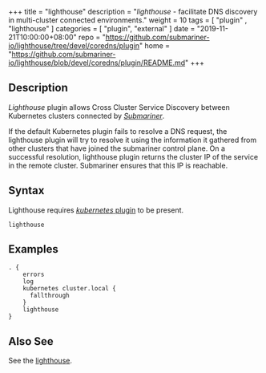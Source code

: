 +++
title = "lighthouse"
description = "*lighthouse* - facilitate DNS discovery in multi-cluster connected environments."
weight = 10
tags = [  "plugin" , "lighthouse" ]
categories = [ "plugin", "external" ]
date = "2019-11-21T10:00:00+08:00"
repo = "https://github.com/submariner-io/lighthouse/tree/devel/coredns/plugin"
home = "https://github.com/submariner-io/lighthouse/blob/devel/coredns/plugin/README.md"
+++

## Description

*Lighthouse*  plugin allows Cross Cluster Service Discovery between Kubernetes 
clusters connected by [*Submariner*](https://github.com/submariner-io/submariner).

If the default Kubernetes plugin fails to resolve a DNS request, the lighthouse plugin will try to resolve it
using the information it gathered from other clusters that have joined the submariner control plane. On a successful resolution,
lighthouse plugin returns the cluster IP of the service in the remote cluster. Submariner ensures that this IP
is reachable.

## Syntax

Lighthouse requires [*kubernetes* plugin](https://github.com/coredns/coredns/blob/master/plugin/kubernetes/README.md)
to be present.

```
lighthouse
```

## Examples

```
. {
    errors
    log
    kubernetes cluster.local {
      fallthrough
    }
    lighthouse
}
```

## Also See

See the [lighthouse](https://github.com/submariner-io/lighthouse).

